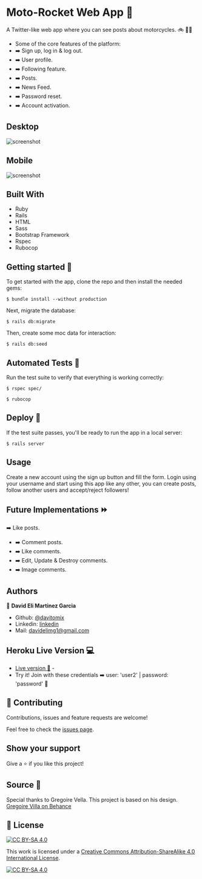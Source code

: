 # Moto-Rocket Web App :rocket:
A Twitter-like web app where you can see posts about motorcycles. :bike: 👨‍💻
- Some of the core features of the platform:
- :arrow_right: Sign up, log in & log out.
- :arrow_right: User profile.
- :arrow_right: Following feature. 
- :arrow_right: Posts. 
- :arrow_right: News Feed. 
- :arrow_right: Password reset. 
- :arrow_right: Account activation. 

## Desktop
![screenshot](./main.gif)

## Mobile
![screenshot](./mobile.png)

## Built With
- Ruby
- Rails
- HTML
- Sass
- Bootstrap Framework
- Rspec
- Rubocop

## Getting started :dart:
To get started with the app, clone the repo and then install the needed gems:

```
$ bundle install --without production
```

Next, migrate the database:

```
$ rails db:migrate
```

Then, create some moc data for interaction:

```
$ rails db:seed
```

## Automated Tests :space_invader:
Run the test suite to verify that everything is working correctly:

```
$ rspec spec/
```

```
$ rubocop
```

## Deploy :rocket:
If the test suite passes, you'll be ready to run the app in a local server:

```
$ rails server
```

## Usage 
Create a new account using the sign up button and fill the form.
Login using your username and start using this app like any other, you can create posts, follow another users and accept/reject followers!

## Future Implementations :fast_forward:
:arrow_right: Like posts.
- :arrow_right: Comment posts.
- :arrow_right: Like comments. 
- :arrow_right: Edit, Update & Destroy comments.
- :arrow_right: Image comments.

## Authors
👤 **David Eli Martinez Garcia**

- Github: [@davitomix](https://github.com/davitomix)
- Linkedin: [linkedin](https://linkedin.com/linkedinhandle)
- Mail: [davidelimg1@gmail.com](mailto:davidelimg1@gmail.com)

## Heroku Live Version :computer:
- [Live version 🧁](https://rocket-moto-mx.herokuapp.com) -
- Try it! Join with these credentials :arrow_right: user: 'user2' | password: 'password' :rocket:

## 🤝 Contributing
Contributions, issues and feature requests are welcome!

Feel free to check the [issues page](issues/).

## Show your support
Give a ⭐️ if you like this project!

## Source :gem:
Special thanks to Gregoire Vella. This project is based on his design.
[Gregoire Villa on Behance](https://www.behance.net/gregoirevella)

## 📝 License
[![CC BY-SA 4.0][cc-by-sa-shield]][cc-by-sa]

This work is licensed under a [Creative Commons Attribution-ShareAlike 4.0
International License][cc-by-sa].

[![CC BY-SA 4.0][cc-by-sa-image]][cc-by-sa]

[cc-by-sa]: http://creativecommons.org/licenses/by-sa/4.0/
[cc-by-sa-image]: https://licensebuttons.net/l/by-sa/4.0/88x31.png
[cc-by-sa-shield]: https://img.shields.io/badge/License-CC%20BY--SA%204.0-lightgrey.svg

